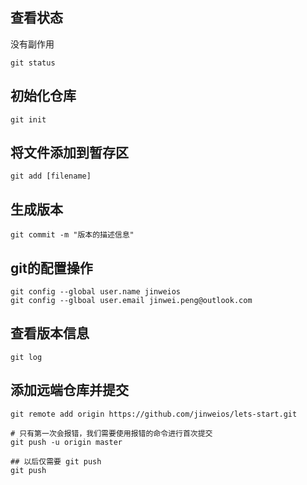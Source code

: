 ## 查看状态

没有副作用

```shell
git status
```

## 初始化仓库

```shell
git init
```

## 将文件添加到暂存区

```shell
git add [filename]
```

## 生成版本

```shell
git commit -m "版本的描述信息"
```

## git的配置操作

```shell
git config --global user.name jinweios
git config --glboal user.email jinwei.peng@outlook.com
```

## 查看版本信息

```shell
git log
```

## 添加远端仓库并提交

```shell
git remote add origin https://github.com/jinweios/lets-start.git

# 只有第一次会报错，我们需要使用报错的命令进行首次提交
git push -u origin master

## 以后仅需要 git push
git push
```
